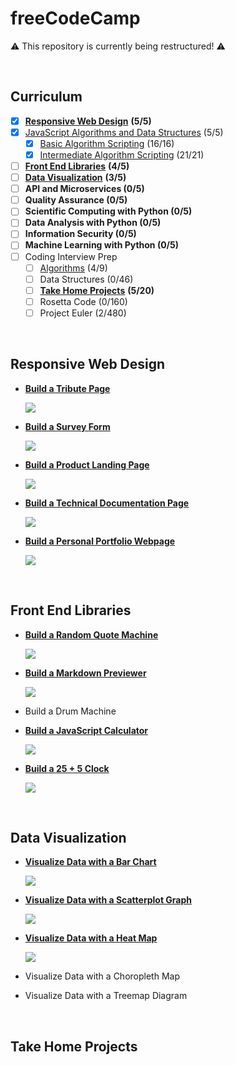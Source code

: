 # freeCodeCamp

:warning: This repository is currently being restructured! :warning:

&nbsp;

## Curriculum

- [x] [**Responsive Web Design**](https://github.com/b0mh0lt/freeCodeCamp#responsive-web-design) **(5/5)**
- [x] [JavaScript Algorithms and Data Structures](https://github.com/b0mh0lt/freeCodeCamp/tree/master/js_algorithms_and_data_structures) (5/5)
  - [x] [Basic Algorithm Scripting](https://github.com/b0mh0lt/freeCodeCamp/tree/master/js_algorithms_and_data_structures/basic_algorithm_scripting) (16/16)
  - [x] [Intermediate Algorithm Scripting](https://github.com/b0mh0lt/freeCodeCamp/tree/master/js_algorithms_and_data_structures/intermediate_algorithm_scripting) (21/21)
- [ ] [**Front End Libraries**](https://github.com/b0mh0lt/freeCodeCamp#front-end-libraries) **(4/5)**
- [ ] [**Data Visualization**](https://github.com/b0mh0lt/freeCodeCamp#data-visualization) **(3/5)**
- [ ] **API and Microservices (0/5)**
- [ ] **Quality Assurance (0/5)**
- [ ] **Scientific Computing with Python (0/5)**
- [ ] **Data Analysis with Python (0/5)**
- [ ] **Information Security (0/5)**
- [ ] **Machine Learning with Python (0/5)**
- [ ] Coding Interview Prep
  - [ ] [Algorithms](https://github.com/b0mh0lt/freeCodeCamp/tree/master/coding_interview_prep/algorithms) (4/9)
  - [ ] Data Structures (0/46)
  - [ ] [**Take Home Projects**](https://github.com/b0mh0lt/freeCodeCamp#take-home-projects) **(5/20)**
  - [ ] Rosetta Code (0/160)
  - [ ] Project Euler (2/480)

&nbsp;

## Responsive Web Design

- [**Build a Tribute Page**](https://b0mh0lt.github.io/freeCodeCamp/responsive_web_design/tribute_page)

  [![](_assets/README/tribute_page.png)](https://b0mh0lt.github.io/freeCodeCamp/responsive_web_design/tribute_page)

- [**Build a Survey Form**](https://b0mh0lt.github.io/freeCodeCamp/responsive_web_design/survey_form)

  [![](_assets/README/survey_form.png)](https://b0mh0lt.github.io/freeCodeCamp/responsive_web_design/survey_form)

- [**Build a Product Landing Page**](https://b0mh0lt.github.io/freeCodeCamp/responsive_web_design/landing_page)

  [![](_assets/README/landing_page.png)](https://b0mh0lt.github.io/freeCodeCamp/responsive_web_design/landing_page)

- [**Build a Technical Documentation Page**](https://b0mh0lt.github.io/freeCodeCamp/responsive_web_design/documentation_page)

  [![](_assets/README/documentation_page.png)](https://b0mh0lt.github.io/freeCodeCamp/responsive_web_design/documentation_page)

- [**Build a Personal Portfolio Webpage**](https://b0mh0lt.github.io/freeCodeCamp/responsive_web_design/personal_portfolio)

  [![](_assets/README/personal_portfolio.png)](https://b0mh0lt.github.io/freeCodeCamp/responsive_web_design/personal_portfolio)

&nbsp;

## Front End Libraries

- [**Build a Random Quote Machine**](https://b0mh0lt.github.io/freeCodeCamp/front_end_libraries/random_quote_machine)

  [![](_assets/README/random_quote_machine.png)](https://b0mh0lt.github.io/freeCodeCamp/front_end_libraries/random_quote_machine)

- [**Build a Markdown Previewer**](https://b0mh0lt.github.io/freeCodeCamp/front_end_libraries/markdown_previewer)

  [![](_assets/README/markdown_previewer.png)](https://b0mh0lt.github.io/freeCodeCamp/front_end_libraries/markdown_previewer)

- Build a Drum Machine

- [**Build a JavaScript Calculator**](https://b0mh0lt.github.io/freeCodeCamp/front_end_libraries/js_calculator)

  [![](_assets/README/js_calculator.png)](https://b0mh0lt.github.io/freeCodeCamp/front_end_libraries/js_calculator)

- [**Build a 25 + 5 Clock**](https://b0mh0lt.github.io/freeCodeCamp/front_end_libraries/25_5_clock)

  [![](_assets/README/pomodoro_clock.png)](https://b0mh0lt.github.io/freeCodeCamp/front_end_libraries/25_5_clock)

&nbsp;

## Data Visualization

- [**Visualize Data with a Bar Chart**](https://b0mh0lt.github.io/freeCodeCamp/data_visualization/bar_chart)

  [![](_assets/README/bar_chart.png)](https://b0mh0lt.github.io/freeCodeCamp/data_visualization/bar_chart)

- [**Visualize Data with a Scatterplot Graph**](https://b0mh0lt.github.io/freeCodeCamp/data_visualization/scatter_plot)

  [![](_assets/README/scatter_plot.png)](https://b0mh0lt.github.io/freeCodeCamp/data_visualization/scatter_plot)

- [**Visualize Data with a Heat Map**](https://b0mh0lt.github.io/freeCodeCamp/data_visualization/heat_map)

  [![](_assets/README/heat_map.png)](https://b0mh0lt.github.io/freeCodeCamp/data_visualization/heat_map)

- Visualize Data with a Choropleth Map

- Visualize Data with a Treemap Diagram

&nbsp;

## Take Home Projects